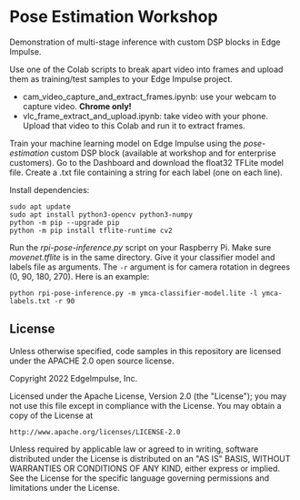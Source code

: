 # Pose Estimation Workshop

Demonstration of multi-stage inference with custom DSP blocks in Edge Impulse.

Use one of the Colab scripts to break apart video into frames and upload them as training/test samples to your Edge Impulse project.
* cam_video_capture_and_extract_frames.ipynb: use your webcam to capture video. **Chrome only!**
* vlc_frame_extract_and_upload.ipynb: take video with your phone. Upload that video to this Colab and run it to extract frames.

Train your machine learning model on Edge Impulse using the *pose-estimation* custom DSP block (available at workshop and for enterprise customers). Go to the Dashboard and download the float32 TFLite model file. Create a .txt file containing a string for each label (one on each line). 

Install dependencies:

```
sudo apt update
sudo apt install python3-opencv python3-numpy
python -m pip --upgrade pip
python -m pip install tflite-runtime cv2
```

Run the *rpi-pose-inference.py* script on your Raspberry Pi. Make sure *movenet.tflite* is in the same directory. Give it your classifier model and labels file as arguments. The `-r` argument is for camera rotation in degrees (0, 90, 180, 270). Here is an example:

```
python rpi-pose-inference.py -m ymca-classifier-model.lite -l ymca-labels.txt -r 90
``` 

## License

Unless otherwise specified, code samples in this repository are licensed under the APACHE 2.0 open source license.

Copyright 2022 EdgeImpulse, Inc.

Licensed under the Apache License, Version 2.0 (the "License");
you may not use this file except in compliance with the License.
You may obtain a copy of the License at

    http://www.apache.org/licenses/LICENSE-2.0

Unless required by applicable law or agreed to in writing, software
distributed under the License is distributed on an "AS IS" BASIS,
WITHOUT WARRANTIES OR CONDITIONS OF ANY KIND, either express or implied.
See the License for the specific language governing permissions and
limitations under the License.